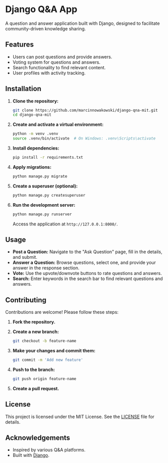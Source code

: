 
# Django Q&A App

A question and answer application built with Django, designed to facilitate community-driven knowledge sharing.

## Features

- Users can post questions and provide answers.
- Voting system for questions and answers.
- Search functionality to find relevant content.
- User profiles with activity tracking.

## Installation

1. **Clone the repository:**

   ```bash
   git clone https://github.com/marcinnowakowski/django-qna-mit.git
   cd django-qna-mit
   ```

2. **Create and activate a virtual environment:**

   ```bash
   python -m venv .venv
   source .venv/bin/activate  # On Windows: .venv\Scripts\activate
   ```

3. **Install dependencies:**

   ```bash
   pip install -r requirements.txt
   ```

4. **Apply migrations:**

   ```bash
   python manage.py migrate
   ```

5. **Create a superuser (optional):**

   ```bash
   python manage.py createsuperuser
   ```

6. **Run the development server:**

   ```bash
   python manage.py runserver
   ```

   Access the application at `http://127.0.0.1:8000/`.

## Usage

- **Post a Question:** Navigate to the "Ask Question" page, fill in the details, and submit.
- **Answer a Question:** Browse questions, select one, and provide your answer in the response section.
- **Vote:** Use the upvote/downvote buttons to rate questions and answers.
- **Search:** Enter keywords in the search bar to find relevant questions and answers.

## Contributing

Contributions are welcome! Please follow these steps:

1. **Fork the repository.**
2. **Create a new branch:**

   ```bash
   git checkout -b feature-name
   ```

3. **Make your changes and commit them:**

   ```bash
   git commit -m 'Add new feature'
   ```

4. **Push to the branch:**

   ```bash
   git push origin feature-name
   ```

5. **Create a pull request.**

## License

This project is licensed under the MIT License. See the [LICENSE](LICENSE) file for details.

## Acknowledgements

- Inspired by various Q&A platforms.
- Built with [Django](https://www.djangoproject.com/).
